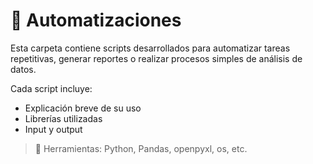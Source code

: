 # 🤖 Automatizaciones

Esta carpeta contiene scripts desarrollados para automatizar tareas repetitivas, generar reportes o realizar procesos simples de análisis de datos.

Cada script incluye:
- Explicación breve de su uso
- Librerías utilizadas
- Input y output

> 🔧 Herramientas: Python, Pandas, openpyxl, os, etc.

